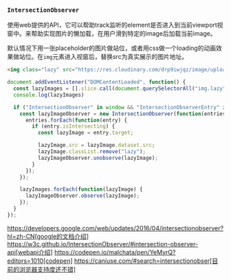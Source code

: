 ### `IntersectionObserver`

使用web提供的API，它可以帮助track监听的element是否进入到当前viewport视窗中。来帮助实现图片的懒加载，在用户滑到特定的image后加载当前image。

默认情况下用一张placeholder的图片做站位，或者用css做一个loading的动画效果做站位。在`img`元素进入视窗后，替换src为真实展示的图片地址。

```html
<img class="lazy" src="https://res.cloudinary.com/drp9iwjqz/image/upload/e_blur:2000,f_auto,q_auto:eco/v1508291830/jeremywagner.me/using-webp-images/tacos-1x.jpg" data-src="https://res.cloudinary.com/drp9iwjqz/image/upload/f_auto,q_auto/v1508210556/jeremywagner.me/using-webp-images/tacos-2x.jpg" alt="">
```

```javascript
document.addEventListener("DOMContentLoaded", function() {
  const lazyImages = [].slice.call(document.querySelectorAll("img.lazy"));
  console.log(lazyImages)

  if ("IntersectionObserver" in window && "IntersectionObserverEntry" in window && "intersectionRatio" in window.IntersectionObserverEntry.prototype) {
    const lazyImageObserver = new IntersectionObserver(function(entries, observer) {
      entries.forEach(function(entry) {
        if (entry.isIntersecting) {
          const lazyImage = entry.target;

          lazyImage.src = lazyImage.dataset.src;
          lazyImage.classList.remove("lazy");
          lazyImageObserver.unobserve(lazyImage);
        }
      });
    });

    lazyImages.forEach(function(lazyImage) {
      lazyImageObserver.observe(lazyImage);
    });
  }
});
```

https://developers.google.com/web/updates/2016/04/intersectionobserver?hl=zh-CN[google的文档介绍]
https://w3c.github.io/IntersectionObserver/#intersection-observer-api[webapi介绍]
https://codepen.io/malchata/pen/YeMyrQ?editors=1010[codepen]
https://caniuse.com/#search=intersectionobser[目前的浏览器支持度还不错]
